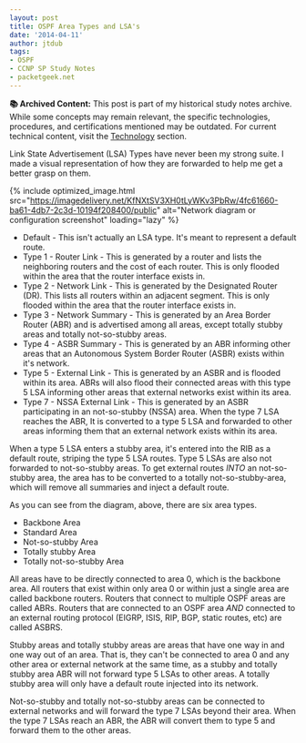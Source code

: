 ```yaml
---
layout: post
title: OSPF Area Types and LSA's
date: '2014-04-11'
author: jtdub
tags:
- OSPF
- CCNP SP Study Notes
- packetgeek.net
---
```



<div class="alert alert-warning" role="alert">
  <strong>📚 Archived Content:</strong> This post is part of my historical study notes archive. While some concepts may remain relevant, the specific technologies, procedures, and certifications mentioned may be outdated. For current technical content, visit the <a href="/technology/" class="alert-link">Technology</a> section.
</div>

Link State Advertisement (LSA) Types have never been my strong suite. I made a visual representation of how they are forwarded to help me get a better grasp on them.

{% include optimized_image.html
   src="https://imagedelivery.net/KfNXtSV3XH0tLyWKv3PbRw/4fc61660-ba61-4db7-2c3d-10194f208400/public"
   alt="Network diagram or configuration screenshot"
   loading="lazy" %}

* Default - This isn't actually an LSA type. It's meant to represent a default route.
* Type 1 - Router Link - This is generated by a router and lists the neighboring routers and the cost of each router. This is only flooded within the area that the router interface exists in.
* Type 2 - Network Link - This is generated by the Designated Router (DR). This lists all routers within an adjacent segment. This is only flooded within the area that the router interface exists in.
* Type 3 - Network Summary - This is generated by an Area Border Router (ABR) and is advertised among all areas, except totally stubby areas and totally not-so-stubby areas.
* Type 4 - ASBR Summary - This is generated by an ABR informing other areas that an Autonomous System Border Router (ASBR) exists within it's network.
* Type 5 - External Link - This is generated by an ASBR and is flooded within its area. ABRs will also flood their connected areas with this type 5 LSA informing other areas that external networks exist within its area.
* Type 7 - NSSA External Link - This is generated by an ASBR participating in an not-so-stubby (NSSA) area. When the type 7 LSA reaches the ABR, It is converted to a type 5 LSA and forwarded to other areas informing them that an external network exists within its area.

When a type 5 LSA enters a stubby area, it's entered into the RIB as a default route, striping the type 5 LSA routes. Type 5 LSAs are also not forwarded to not-so-stubby areas. To get external routes *INTO* an not-so-stubby area, the area has to be converted to a totally not-so-stubby-area, which will remove all summaries and inject a default route.

As you can see from the diagram, above, there are six area types.

* Backbone Area
* Standard Area
* Not-so-stubby Area
* Totally stubby Area
* Totally not-so-stubby Area

All areas have to be directly connected to area 0, which is the backbone area. All routers that exist within only area 0 or within just a single area are called backbone routers. Routers that connect to multiple OSPF areas are called ABRs. Routers that are connected to an OSPF area *AND* connected to an external routing protocol (EIGRP, ISIS, RIP, BGP, static routes, etc) are called ASBRS.

Stubby areas and totally stubby areas are areas that have one way in and one way out of an area. That is, they can't be connected to area 0 and any other area or external network at the same time, as a stubby and totally stubby area ABR will not forward type 5 LSAs to other areas. A totally stubby area will only have a default route injected into its network.

Not-so-stubby and totally not-so-stubby areas can be connected to external networks and will forward the type 7 LSAs beyond their area. When the type 7 LSAs reach an ABR, the ABR will convert them to type 5 and forward them to the other areas.
